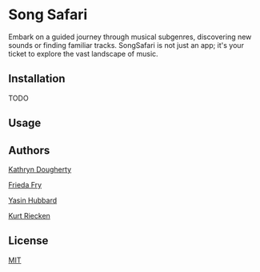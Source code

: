 # Song Safari

Embark on a guided journey through musical subgenres, discovering new sounds or finding familiar tracks.
SongSafari is not just an app; it's your ticket to explore the vast landscape of music.

## Installation

TODO

## Usage

## Authors

[Kathryn Dougherty](https://github.com/kathrynfisher3700)

[Frieda Fry](https://github.com/friedahf)

[Yasin Hubbard](https://github.com/hubbard1118)

[Kurt Riecken](https://www.github.com/kurriecken)

## License

[MIT](https://choosealicense.com/licenses/mit/)